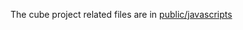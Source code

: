 The cube project related files are in [public/javascripts](https://github.com/CanisMajorisLT/theCube/tree/master/public/javascripts)
